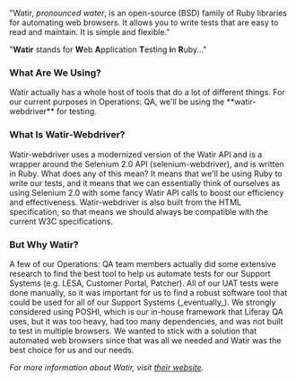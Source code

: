 "Watir, _pronounced water_, is an open-source (BSD) family of Ruby libraries for automating web browsers. It allows you to write tests that are easy to read and maintain. It is simple and flexible."

"**Watir** stands for **W**eb **A**pplication **T**esting **i**n **R**uby..."

<h3>What Are We Using?</h3>
Watir actually has a whole host of tools that do a lot of different things. For our current purposes in Operations: QA, we'll be using the **watir-webdriver** for testing.  

<h3>What Is Watir-Webdriver?</h3>
Watir-webdriver uses a modernized version of the Watir API and is a wrapper around the Selenium 2.0 API (selenium-webdriver), and is written in Ruby. What does any of this mean? It means that we'll be using Ruby to write our tests, and it means that we can essentially think of ourselves as using Selenium 2.0 with some fancy Watir API calls to boost our efficiency and effectiveness. Watir-webdriver is also built from the HTML specification, so that means we should always be compatible with the current W3C specifications.

<h3>But Why Watir?</h3>
A few of our Operations: QA team members actually did some extensive research to find the best tool to help us automate tests for our Support Systems (e.g. LESA, Customer Portal, Patcher). All of our UAT tests were done manually, so it was important for us to find a robust software tool that could be used for all of our Support Systems (_eventually_). We strongly considered using POSHI, which is our in-house framework that Liferay QA uses, but it was too heavy, had too many dependencies, and was not built to test in multiple browsers. We wanted to stick with a solution that automated web browsers since that was all we needed and Watir was the best choice for us and our needs.

_For more information about Watir, visit [their website](http://watir.com/)._
